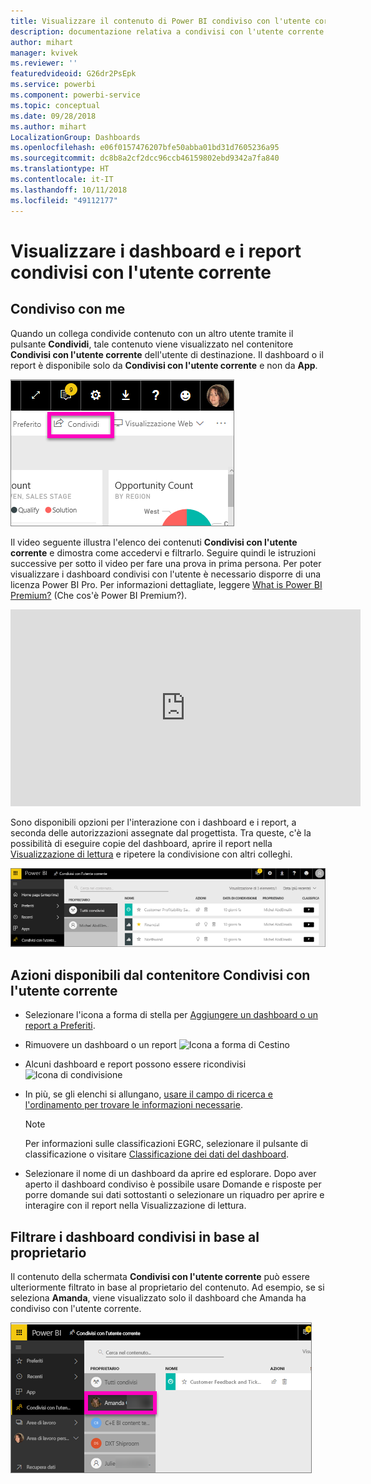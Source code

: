 ```yaml
---
title: Visualizzare il contenuto di Power BI condiviso con l'utente corrente
description: documentazione relativa a condivisi con l'utente corrente in Power BI
author: mihart
manager: kvivek
ms.reviewer: ''
featuredvideoid: G26dr2PsEpk
ms.service: powerbi
ms.component: powerbi-service
ms.topic: conceptual
ms.date: 09/28/2018
ms.author: mihart
LocalizationGroup: Dashboards
ms.openlocfilehash: e06f0157476207bfe50abba01bd31d7605236a95
ms.sourcegitcommit: dc8b8a2cf2dcc96ccb46159802ebd9342a7fa840
ms.translationtype: HT
ms.contentlocale: it-IT
ms.lasthandoff: 10/11/2018
ms.locfileid: "49112177"
---
```

# <a name="display-the-dashboards-and-reports-that-have-been-shared-with-me"></a>Visualizzare i dashboard e i report condivisi con l'utente corrente
## <a name="shared-with-me"></a>Condiviso con me

Quando un collega condivide contenuto con un altro utente tramite il pulsante **Condividi**, tale contenuto viene visualizzato nel contenitore **Condivisi con l'utente corrente** dell'utente di destinazione. Il dashboard o il report è disponibile solo da **Condivisi con l'utente corrente** e non da **App**.

![Icona di condivisione](./media/end-user-shared-with-me/power-bi-share-dash.png)

Il video seguente illustra l'elenco dei contenuti **Condivisi con l'utente corrente** e dimostra come accedervi e filtrarlo. Seguire quindi le istruzioni successive per sotto il video per fare una prova in prima persona. Per poter visualizzare i dashboard condivisi con l'utente è necessario disporre di una licenza Power BI Pro. Per informazioni dettagliate, leggere [What is Power BI Premium?](../service-premium.md) (Che cos'è Power BI Premium?).

<iframe width="560" height="315" src="https://www.youtube.com/embed/G26dr2PsEpk" frameborder="0" allowfullscreen></iframe>

Sono disponibili opzioni per l'interazione con i dashboard e i report, a seconda delle autorizzazioni assegnate dal progettista. Tra queste, c'è la possibilità di eseguire copie del dashboard, aprire il report nella [Visualizzazione di lettura](end-user-reading-view.md) e ripetere la condivisione con altri colleghi.

![Contenitore Condivisi con l'utente corrente](./media/end-user-shared-with-me/power-bi-container.png)

## <a name="actions-available-from-the-shared-with-me-container"></a>Azioni disponibili dal contenitore **Condivisi con l'utente corrente**
* Selezionare l'icona a forma di stella per [Aggiungere un dashboard o un report a Preferiti](end-user-favorite.md).
* Rimuovere un dashboard o un report  ![Icona a forma di Cestino](./media/end-user-shared-with-me/power-bi-delete-icon.png)
* Alcuni dashboard e report possono essere ricondivisi  ![Icona di condivisione](./media/end-user-shared-with-me/power-bi-share-icon-new.png)
* In più, se gli elenchi si allungano, [usare il campo di ricerca e l'ordinamento per trovare le informazioni necessarie](end-user-search-sort.md).
  
  > [!NOTE]
  > Per informazioni sulle classificazioni EGRC, selezionare il pulsante di classificazione o visitare [Classificazione dei dati del dashboard](../service-data-classification.md).
  > 
  > 
* Selezionare il nome di un dashboard da aprire ed esplorare. Dopo aver aperto il dashboard condiviso è possibile usare Domande e risposte per porre domande sui dati sottostanti o selezionare un riquadro per aprire e interagire con il report nella Visualizzazione di lettura.

## <a name="filter-shared-dashboards-by-owner"></a>Filtrare i dashboard condivisi in base al proprietario
Il contenuto della schermata **Condivisi con l'utente corrente** può essere ulteriormente filtrato in base al proprietario del contenuto. Ad esempio, se si seleziona **Amanda**, viene visualizzato solo il dashboard che Amanda ha condiviso con l'utente corrente.

![Dashboard filtrato per proprietario](./media/end-user-shared-with-me/power-bi-owner-new.png)